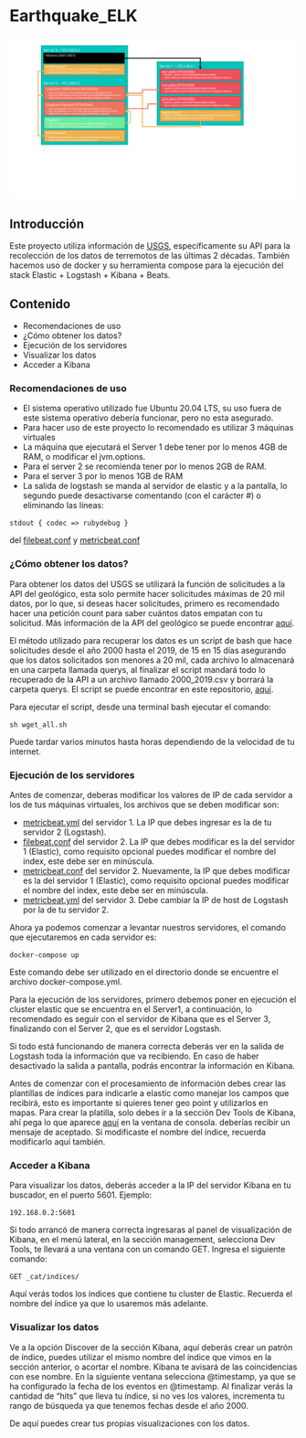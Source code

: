 # Earthquake_ELK
![Estructura de contenedores](./overview.png)


## Introducción

Este proyecto utiliza información de [USGS](https://earthquake.usgs.gov/), específicamente su API para la recolección de los datos de terremotos de las últimas 2 décadas. 
También hacemos uso de docker y su herramienta compose para la ejecución del stack Elastic + Logstash + Kibana + Beats.

## Contenido
- Recomendaciones de uso
- ¿Cómo obtener los datos?
- Ejecución de los servidores
- Visualizar los datos
- Acceder a Kibana

### Recomendaciones de uso
- El sistema operativo utilizado fue Ubuntu 20.04 LTS, su uso fuera de este sistema operativo debería funcionar, pero no esta asegurado.
- Para hacer uso de este proyecto lo recomendado es utilizar 3 máquinas virtuales
- La máquina que ejecutará el Server 1 debe tener por lo menos 4GB de RAM, o modificar el jvm.options. 
- Para el server 2 se recomienda tener por lo menos 2GB de RAM.
- Para el server 3 por lo menos 1GB de RAM
- La salida de logstash se manda al servidor de elastic y a la pantalla, lo segundo puede desactivarse comentando (con el carácter #) o eliminando las líneas:
```
stdout { codec => rubydebug }
```
del [filebeat.conf](./Server2/log_conf/filebeat.conf) y [metricbeat.conf](./Server2/log_conf/metricbeat.conf)

### ¿Cómo obtener los datos?

Para obtener los datos del USGS se utilizará la función de solicitudes a la API del geológico, esta solo permite hacer solicitudes máximas de 20 mil datos, por lo que, si deseas hacer solicitudes, primero es recomendado hacer una petición count para saber cuántos datos empatan con tu solicitud. Más información de la API del geológico se puede encontrar [aquí](https://earthquake.usgs.gov/fdsnws/event/1/).

El método utilizado para recuperar los datos es un script de bash que hace solicitudes desde el año 2000 hasta el 2019, de 15 en 15 días asegurando que los datos solicitados son menores a 20 mil, cada archivo lo almacenará en una carpeta llamada querys, al finalizar el script mandará todo lo recuperado de la API a un archivo llamado 2000_2019.csv y borrará la carpeta querys.
El script se puede encontrar en este repositorio, [aquí](./Server2/file_conf/wget_all.sh).

Para ejecutar el script, desde una terminal bash ejecutar el comando: 
```
sh wget_all.sh
```
Puede tardar varios minutos hasta horas dependiendo de la velocidad de tu internet.

### Ejecución de los servidores
Antes de comenzar, deberas modificar los valores de IP de cada servidor a los de tus máquinas virtuales, los archivos que se deben modificar son:
- [metricbeat.yml](./Server1/metric_conf/metricbeat.yml) del servidor 1. La IP que debes ingresar es la de tu servidor 2 (Logstash).
- [filebeat.conf](./Server2/log_conf/filebeat.conf) del servidor 2. La IP que debes modificar es la del servidor 1 (Elastic), como requisito opcional puedes modificar el nombre del index, este debe ser en minúscula.
- [metricbeat.conf](./Server2/log_conf/metricbeat.conf) del servidor 2. Nuevamente, la IP que debes modificar es la del servidor 1 (Elastic), como requisito opcional puedes modificar el nombre del index, este debe ser en minúscula.
- [metricbeat.yml](./Server3/metric_conf/metricbeat.yml) del servidor 3. Debe cambiar la IP de host de Logstash por la de tu servidor 2.

Ahora ya podemos comenzar a levantar nuestros servidores, el comando que ejecutaremos en cada servidor es:
```
docker-compose up
```
Este comando debe ser utilizado en el directorio donde se encuentre el archivo docker-compose.yml.

Para la ejecución de los servidores, primero debemos poner en ejecución el cluster elastic que se encuentra en el Server1, a continuación, lo recomendado es seguir con el servidor de Kibana que es el Server 3, finalizando con el Server 2, que es el servidor Logstash.

Si todo está funcionando de manera correcta deberás ver en la salida de Logstash toda la información que va recibiendo. En caso de haber desactivado la salida a pantalla, podrás encontrar la información en Kibana.

Antes de comenzar con el procesamiento de información debes crear las plantillas de índices para indicarle a elastic como manejar los campos que recibirá, esto es importante si quieres tener geo point y utilizarlos en mapas.
Para crear la platilla, solo debes ir a la sección Dev Tools de Kibana, ahí pega lo que aparece [aquí](./index_mapping.txt) en la ventana de consola. deberías recibir un mensaje de aceptado. Si modificaste el nombre del índice, recuerda modificarlo aquí también.


### Acceder a Kibana
Para visualizar los datos, deberás acceder a la IP del servidor Kibana en tu buscador, en el puerto 5601. Ejemplo:
```
192.168.0.2:5601
```
Si todo arrancó de manera correcta ingresaras al panel de visualización de Kibana, en el menú lateral, en la sección management, selecciona Dev Tools, te llevará a una ventana con un comando GET. Ingresa el siguiente comando:
```
GET _cat/indices/
```
Aquí verás todos los índices que contiene tu cluster de Elastic. Recuerda el nombre del índice ya que lo usaremos más adelante.

### Visualizar los datos
Ve a la opción Discover de la sección Kibana, aquí deberás crear un patrón de índice, puedes utilizar el mismo nombre del índice que vimos en la sección anterior, o acortar el nombre. Kibana te avisará de las coincidencias con ese nombre. En la siguiente ventana selecciona @timestamp, ya que se ha configurado la fecha de los eventos en @timestamp. Al finalizar verás la cantidad de “hits” que lleva tu índice, si no ves los valores, incrementa tu rango de búsqueda ya que tenemos fechas desde el año 2000.

De aquí puedes crear tus propias visualizaciones con los datos.
